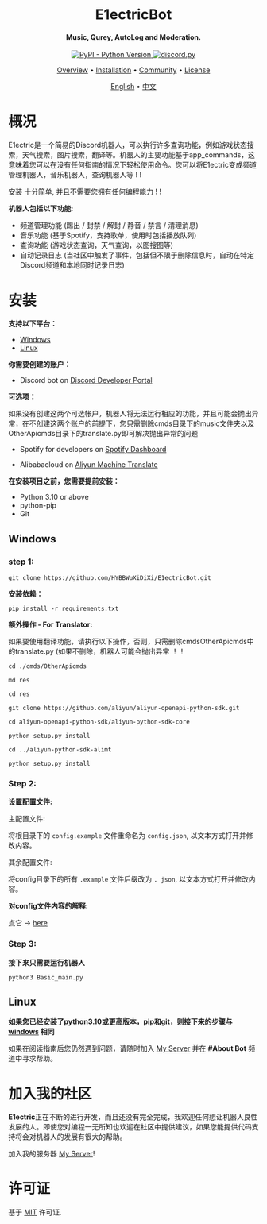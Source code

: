 <h1 align="center">  
  E1ectricBot  
  <br>  
</h1>

<h4 align="center">Music, Qurey, AutoLog and Moderation.</h4>

<p align="center">  
  <a href="https://www.python.org/downloads/">  
    <img alt="PyPI - Python Version" src="https://img.shields.io/pypi/pyversions/discord.py">  
  </a>  
  <a href="https://github.com/Rapptz/discord.py/">  
     <img src="https://img.shields.io/badge/discord-py-blue.svg" alt="discord.py">  
  </a>  
</p>

<p align="center">  
  <a href="#概况">Overview</a>  
  •  
  <a href="#安装">Installation</a>  
  •  
  <a href="#加入我的社区">Community</a>  
  •  
  <a href="#许可证">License</a>  
</p>

<div>  
<p align="center">  
  <a href="https://github.com/HYBBWuXiDiXi/E1ectricBot/blob/master/README.md">English</a>  
  •  
  <a href="https://github.com/HYBBWuXiDiXi/E1ectricBot/blob/master/README-ZH.md">中文</a>  
</p>  
</div>

# 概况

E1ectric是一个简易的Discord机器人，可以执行许多查询功能，例如游戏状态搜索，天气搜索，图片搜索，翻译等。机器人的主要功能基于app_commands，这意味着您可以在没有任何指南的情况下轻松使用命令。您可以将E1ectric变成频道管理机器人，音乐机器人，查询机器人等 !  !

[安装](#安装) 十分简单, 并且不需要您拥有任何编程能力 !  !

**机器人包括以下功能:**

- 频道管理功能 (踢出 / 封禁 / 解封 / 静音 / 禁言 / 清理消息)
- 音乐功能 (基于Spotify，支持歌单，使用时包括播放队列)
- 查询功能 (游戏状态查询，天气查询，以图搜图等)
- 自动记录日志 (当社区中触发了事件，包括但不限于删除信息时，自动在特定Discord频道和本地同时记录日志)

# 安装

**支持以下平台：**

- [Windows](#Windows)
- [Linux](#Linux)

**你需要创建的账户：**

- Discord bot on [Discord Developer Portal](https://discord.com/developers)

**可选项：**

如果没有创建这两个可选帐户，机器人将无法运行相应的功能，并且可能会抛出异常，在不创建这两个账户的前提下，您只需删除cmds目录下的music文件夹以及OtherApicmds目录下的translate.py即可解决抛出异常的问题

- Spotify for developers on [Spotify Dashboard](https://developer.spotify.com/dashboard/)

- Alibabacloud on [Aliyun Machine Translate](https://www.alibabacloud.com/product/machine-translation)

**在安装项目之前，您需要提前安装：**

- Python 3.10 or above
- python-pip
- Git

## Windows

### step 1:

```
git clone https://github.com/HYBBWuXiDiXi/E1ectricBot.git  
```

**安装依赖：**

```
pip install -r requirements.txt  
```

**额外操作 - For Translator:**

如果要使用翻译功能，请执行以下操作，否则，只需删除cmdsOtherApicmds中的translate.py (如果不删除，机器人可能会抛出异常 ！！

```
cd ./cmds/OtherApicmds  
```

```
md res  
```

```
cd res  
```

```
git clone https://github.com/aliyun/aliyun-openapi-python-sdk.git  
```

```
cd aliyun-openapi-python-sdk/aliyun-python-sdk-core  
```

```
python setup.py install  
```

```
cd ../aliyun-python-sdk-alimt  
```

```
python setup.py install  
```

### Step 2:

**设置配置文件:**

主配置文件:

将根目录下的  `config.example` 文件重命名为 `config.json`, 以文本方式打开并修改内容。

其余配置文件:

将config目录下的所有 `.example` 文件后缀改为 `. json`, 以文本方式打开并修改内容。

**对config文件内容的解释:**

点它 -> [here](https://github.com/HYBBWuXiDiXi/E1ectricBot/blob/master/readme/configs.md)

### Step 3:

**接下来只需要运行机器人**

```
python3 Basic_main.py  
```

##   

## Linux

**如果您已经安装了python3.10或更高版本，pip和git，则接下来的步骤与 [windows](#windows) 相同**

如果在阅读指南后您仍然遇到问题，请随时加入 [My Server](https://discord.gg/vWbkrGPyWY) 并在 **#About Bot** 频道中寻求帮助。

# 加入我的社区

**E1ectric**正在不断的进行开发，而且还没有完全完成，我欢迎任何想让机器人良性发展的人。即使您对编程一无所知也欢迎在社区中提供建议，如果您能提供代码支持将会对机器人的发展有很大的帮助。

加入我的服务器 [My Server](https://discord.gg/vWbkrGPyWY)!

# 许可证

基于 [MIT](https://mit-license.org/) 许可证.
